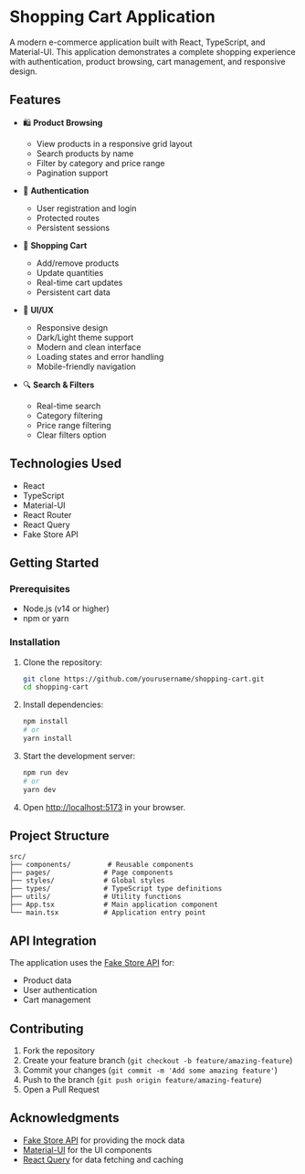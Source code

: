 # Shopping Cart Application

A modern e-commerce application built with React, TypeScript, and Material-UI. This application demonstrates a complete shopping experience with authentication, product browsing, cart management, and responsive design.

## Features

- 🛍️ **Product Browsing**

  - View products in a responsive grid layout
  - Search products by name
  - Filter by category and price range
  - Pagination support

- 🔐 **Authentication**

  - User registration and login
  - Protected routes
  - Persistent sessions

- 🛒 **Shopping Cart**

  - Add/remove products
  - Update quantities
  - Real-time cart updates
  - Persistent cart data

- 🎨 **UI/UX**

  - Responsive design
  - Dark/Light theme support
  - Modern and clean interface
  - Loading states and error handling
  - Mobile-friendly navigation

- 🔍 **Search & Filters**
  - Real-time search
  - Category filtering
  - Price range filtering
  - Clear filters option

## Technologies Used

- React
- TypeScript
- Material-UI
- React Router
- React Query
- Fake Store API

## Getting Started

### Prerequisites

- Node.js (v14 or higher)
- npm or yarn

### Installation

1. Clone the repository:

   ```bash
   git clone https://github.com/yourusername/shopping-cart.git
   cd shopping-cart
   ```

2. Install dependencies:

   ```bash
   npm install
   # or
   yarn install
   ```

3. Start the development server:

   ```bash
   npm run dev
   # or
   yarn dev
   ```

4. Open [http://localhost:5173](http://localhost:5173) in your browser.

## Project Structure

```
src/
├── components/         # Reusable components
├── pages/             # Page components
├── styles/            # Global styles
├── types/             # TypeScript type definitions
├── utils/             # Utility functions
├── App.tsx            # Main application component
└── main.tsx           # Application entry point
```

## API Integration

The application uses the [Fake Store API](https://fakestoreapi.com/) for:

- Product data
- User authentication
- Cart management

## Contributing

1. Fork the repository
2. Create your feature branch (`git checkout -b feature/amazing-feature`)
3. Commit your changes (`git commit -m 'Add some amazing feature'`)
4. Push to the branch (`git push origin feature/amazing-feature`)
5. Open a Pull Request

## Acknowledgments

- [Fake Store API](https://fakestoreapi.com/) for providing the mock data
- [Material-UI](https://mui.com/) for the UI components
- [React Query](https://tanstack.com/query/latest) for data fetching and caching
